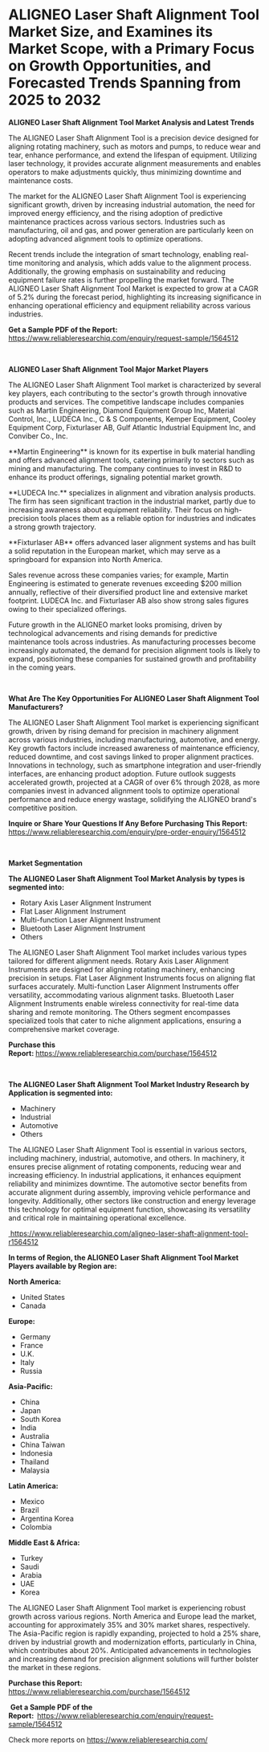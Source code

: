<p><h1>ALIGNEO Laser Shaft Alignment Tool Market Size, and Examines its Market Scope, with a Primary Focus on Growth Opportunities, and Forecasted Trends Spanning from 2025 to 2032</h1></p><p><strong>ALIGNEO Laser Shaft Alignment Tool Market Analysis and Latest Trends</strong></p>
<p><p>The ALIGNEO Laser Shaft Alignment Tool is a precision device designed for aligning rotating machinery, such as motors and pumps, to reduce wear and tear, enhance performance, and extend the lifespan of equipment. Utilizing laser technology, it provides accurate alignment measurements and enables operators to make adjustments quickly, thus minimizing downtime and maintenance costs. </p><p>The market for the ALIGNEO Laser Shaft Alignment Tool is experiencing significant growth, driven by increasing industrial automation, the need for improved energy efficiency, and the rising adoption of predictive maintenance practices across various sectors. Industries such as manufacturing, oil and gas, and power generation are particularly keen on adopting advanced alignment tools to optimize operations. </p><p>Recent trends include the integration of smart technology, enabling real-time monitoring and analysis, which adds value to the alignment process. Additionally, the growing emphasis on sustainability and reducing equipment failure rates is further propelling the market forward. The ALIGNEO Laser Shaft Alignment Tool Market is expected to grow at a CAGR of 5.2% during the forecast period, highlighting its increasing significance in enhancing operational efficiency and equipment reliability across various industries.</p></p>
<p><strong>Get a Sample PDF of the Report:&nbsp;</strong> <a href="https://www.reliableresearchiq.com/enquiry/request-sample/1564512?utm_campaign=1082&utm_medium=2&utm_source=Github&utm_content=ia&utm_term=27022025&utm_id=aligneo-laser-shaft-alignment-tool">https://www.reliableresearchiq.com/enquiry/request-sample/1564512</a></p>
<p>&nbsp;</p>
<p><strong>ALIGNEO Laser Shaft Alignment Tool Major Market Players</strong></p>
<p><p>The ALIGNEO Laser Shaft Alignment Tool market is characterized by several key players, each contributing to the sector's growth through innovative products and services. The competitive landscape includes companies such as Martin Engineering, Diamond Equipment Group Inc, Material Control, Inc., LUDECA Inc., C & S Components, Kemper Equipment, Cooley Equipment Corp, Fixturlaser AB, Gulf Atlantic Industrial Equipment Inc, and Conviber Co., Inc.</p><p>**Martin Engineering** is known for its expertise in bulk material handling and offers advanced alignment tools, catering primarily to sectors such as mining and manufacturing. The company continues to invest in R&D to enhance its product offerings, signaling potential market growth.</p><p>**LUDECA Inc.** specializes in alignment and vibration analysis products. The firm has seen significant traction in the industrial market, partly due to increasing awareness about equipment reliability. Their focus on high-precision tools places them as a reliable option for industries and indicates a strong growth trajectory.</p><p>**Fixturlaser AB** offers advanced laser alignment systems and has built a solid reputation in the European market, which may serve as a springboard for expansion into North America.</p><p>Sales revenue across these companies varies; for example, Martin Engineering is estimated to generate revenues exceeding $200 million annually, reflective of their diversified product line and extensive market footprint. LUDECA Inc. and Fixturlaser AB also show strong sales figures owing to their specialized offerings.</p><p>Future growth in the ALIGNEO market looks promising, driven by technological advancements and rising demands for predictive maintenance tools across industries. As manufacturing processes become increasingly automated, the demand for precision alignment tools is likely to expand, positioning these companies for sustained growth and profitability in the coming years.</p></p>
<p>&nbsp;</p>
<p><strong>What Are The Key Opportunities For ALIGNEO Laser Shaft Alignment Tool Manufacturers?</strong></p>
<p><p>The ALIGNEO Laser Shaft Alignment Tool market is experiencing significant growth, driven by rising demand for precision in machinery alignment across various industries, including manufacturing, automotive, and energy. Key growth factors include increased awareness of maintenance efficiency, reduced downtime, and cost savings linked to proper alignment practices. Innovations in technology, such as smartphone integration and user-friendly interfaces, are enhancing product adoption. Future outlook suggests accelerated growth, projected at a CAGR of over 6% through 2028, as more companies invest in advanced alignment tools to optimize operational performance and reduce energy wastage, solidifying the ALIGNEO brand's competitive position.</p></p>
<p><strong>Inquire or Share Your Questions If Any Before Purchasing This Report:</strong> <a href="https://www.reliableresearchiq.com/enquiry/pre-order-enquiry/1564512?utm_campaign=1082&utm_medium=2&utm_source=Github&utm_content=ia&utm_term=27022025&utm_id=aligneo-laser-shaft-alignment-tool">https://www.reliableresearchiq.com/enquiry/pre-order-enquiry/1564512</a></p>
<p>&nbsp;</p>
<p><strong>Market Segmentation</strong></p>
<p><strong>The ALIGNEO Laser Shaft Alignment Tool Market Analysis by types is segmented into:</strong></p>
<p><ul><li>Rotary Axis Laser Alignment Instrument</li><li>Flat Laser Alignment Instrument</li><li>Multi-function Laser Alignment Instrument</li><li>Bluetooth Laser Alignment Instrument</li><li>Others</li></ul></p>
<p><p>The ALIGNEO Laser Shaft Alignment Tool market includes various types tailored for different alignment needs. Rotary Axis Laser Alignment Instruments are designed for aligning rotating machinery, enhancing precision in setups. Flat Laser Alignment Instruments focus on aligning flat surfaces accurately. Multi-function Laser Alignment Instruments offer versatility, accommodating various alignment tasks. Bluetooth Laser Alignment Instruments enable wireless connectivity for real-time data sharing and remote monitoring. The Others segment encompasses specialized tools that cater to niche alignment applications, ensuring a comprehensive market coverage.</p></p>
<p><strong>Purchase this Report:&nbsp;</strong><a href="https://www.reliableresearchiq.com/purchase/1564512?utm_campaign=1082&utm_medium=2&utm_source=Github&utm_content=ia&utm_term=27022025&utm_id=aligneo-laser-shaft-alignment-tool">https://www.reliableresearchiq.com/purchase/1564512</a></p>
<p>&nbsp;</p>
<p><strong>The ALIGNEO Laser Shaft Alignment Tool Market Industry Research by Application is segmented into:</strong></p>
<p><ul><li>Machinery</li><li>Industrial</li><li>Automotive</li><li>Others</li></ul></p>
<p><p>The ALIGNEO Laser Shaft Alignment Tool is essential in various sectors, including machinery, industrial, automotive, and others. In machinery, it ensures precise alignment of rotating components, reducing wear and increasing efficiency. In industrial applications, it enhances equipment reliability and minimizes downtime. The automotive sector benefits from accurate alignment during assembly, improving vehicle performance and longevity. Additionally, other sectors like construction and energy leverage this technology for optimal equipment function, showcasing its versatility and critical role in maintaining operational excellence.</p></p>
<p><a href="https://www.reliableresearchiq.com/aligneo-laser-shaft-alignment-tool-r1564512?utm_campaign=1082&utm_medium=2&utm_source=Github&utm_content=ia&utm_term=27022025&utm_id=aligneo-laser-shaft-alignment-tool">&nbsp;https://www.reliableresearchiq.com/aligneo-laser-shaft-alignment-tool-r1564512</a></p>
<p><strong>In terms of Region, the ALIGNEO Laser Shaft Alignment Tool Market Players available by Region are:</strong></p>
<p>
    <p> <strong> North America: </strong>
        <ul>
            <li>United States</li>
            <li>Canada</li>
        </ul>
        </p> 
    <p> <strong> Europe: </strong>
        <ul>
            <li>Germany</li>
            <li>France</li>
            <li>U.K.</li>
            <li>Italy</li>
            <li>Russia</li>
        </ul>
        </p> 
    <p> <strong> Asia-Pacific: </strong>
        <ul>
            <li>China</li>
            <li>Japan</li>
            <li>South Korea</li>
            <li>India</li>
            <li>Australia</li>
            <li>China Taiwan</li>
            <li>Indonesia</li>
            <li>Thailand</li>
            <li>Malaysia</li>
        </ul>
        </p> 
    <p> <strong> Latin America: </strong>
        <ul>
            <li>Mexico</li>
            <li>Brazil</li>
            <li>Argentina Korea</li>
            <li>Colombia</li>
        </ul>
        </p> 
    <p> <strong> Middle East & Africa: </strong>
        <ul>
            <li>Turkey</li>
            <li>Saudi</li>
            <li>Arabia</li>
            <li>UAE</li>
            <li>Korea</li>
        </ul>
    </p>
    </p>
<p><p>The ALIGNEO Laser Shaft Alignment Tool market is experiencing robust growth across various regions. North America and Europe lead the market, accounting for approximately 35% and 30% market shares, respectively. The Asia-Pacific region is rapidly expanding, projected to hold a 25% share, driven by industrial growth and modernization efforts, particularly in China, which contributes about 20%. Anticipated advancements in technologies and increasing demand for precision alignment solutions will further bolster the market in these regions.</p></p>
<p><strong>Purchase this Report: </strong><a href="https://www.reliableresearchiq.com/purchase/1564512?utm_campaign=1082&utm_medium=2&utm_source=Github&utm_content=ia&utm_term=27022025&utm_id=aligneo-laser-shaft-alignment-tool">https://www.reliableresearchiq.com/purchase/1564512</a></p>
<p>&nbsp;<strong>Get a Sample PDF of the Report:&nbsp;&nbsp;</strong><a href="https://www.reliableresearchiq.com/enquiry/request-sample/1564512?utm_campaign=1082&utm_medium=2&utm_source=Github&utm_content=ia&utm_term=27022025&utm_id=aligneo-laser-shaft-alignment-tool">https://www.reliableresearchiq.com/enquiry/request-sample/1564512</a></p>
<p><strong></strong></p>
<p>Check more reports on <a href="https://www.reliableresearchiq.com/?utm_campaign=1082&utm_medium=2&utm_source=Github&utm_content=ia&utm_term=27022025&utm_id=aligneo-laser-shaft-alignment-tool">https://www.reliableresearchiq.com/</a></p>